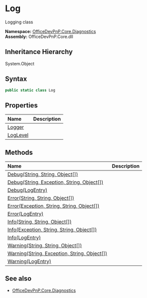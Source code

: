 # Log
Logging class  

**Namespace:** [OfficeDevPnP.Core.Diagnostics](OfficeDevPnP.Core.Diagnostics.md)  
**Assembly:** OfficeDevPnP.Core.dll  
## Inheritance Hierarchy
System.Object  


## Syntax
```C#
public static class Log
```
## Properties
|**Name**|**Description**|
|:-----|:-----|
| [Logger](OfficeDevPnP.Core.Diagnostics.Log.Logger.md) | 
| [LogLevel](OfficeDevPnP.Core.Diagnostics.Log.LogLevel.md) | 
## Methods
|**Name**|**Description**|
|:-----|:-----|
| [Debug(String, String, Object[])](OfficeDevPnP.Core.Diagnostics.Log.515334b0.md) | 
| [Debug(String, Exception, String, Object[])](OfficeDevPnP.Core.Diagnostics.Log.1f63fd5.md) | 
| [Debug(LogEntry)](OfficeDevPnP.Core.Diagnostics.Log.c7cf2a1a.md) | 
| [Error(String, String, Object[])](OfficeDevPnP.Core.Diagnostics.Log.b3fc8007.md) | 
| [Error(Exception, String, String, Object[])](OfficeDevPnP.Core.Diagnostics.Log.da673294.md) | 
| [Error(LogEntry)](OfficeDevPnP.Core.Diagnostics.Log.15eda150.md) | 
| [Info(String, String, Object[])](OfficeDevPnP.Core.Diagnostics.Log.6576d496.md) | 
| [Info(Exception, String, String, Object[])](OfficeDevPnP.Core.Diagnostics.Log.6ea4e626.md) | 
| [Info(LogEntry)](OfficeDevPnP.Core.Diagnostics.Log.8c067646.md) | 
| [Warning(String, String, Object[])](OfficeDevPnP.Core.Diagnostics.Log.6f70daff.md) | 
| [Warning(String, Exception, String, Object[])](OfficeDevPnP.Core.Diagnostics.Log.f463a244.md) | 
| [Warning(LogEntry)](OfficeDevPnP.Core.Diagnostics.Log.6f2f1dde.md) | 
## See also
- [OfficeDevPnP.Core.Diagnostics](OfficeDevPnP.Core.Diagnostics.md)
